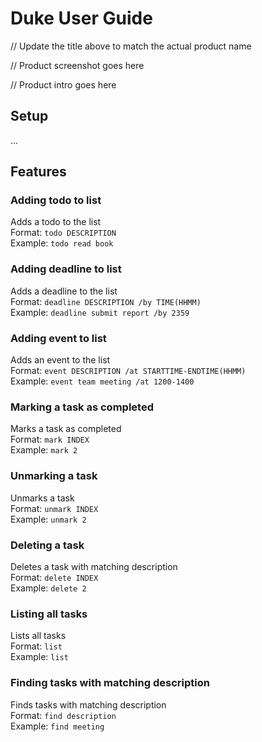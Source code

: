 # Duke User Guide

// Update the title above to match the actual product name

// Product screenshot goes here

// Product intro goes here


## Setup

...

## Features

### Adding todo to list
Adds a todo to the list  
Format: `todo DESCRIPTION`  
Example: `todo read book`  

### Adding deadline to list
Adds a deadline to the list  
Format: `deadline DESCRIPTION /by TIME(HHMM)`  
Example: `deadline submit report /by 2359`  

### Adding event to list
Adds an event to the list  
Format: `event DESCRIPTION /at STARTTIME-ENDTIME(HHMM)`  
Example: `event team meeting /at 1200-1400`  

### Marking a task as completed
Marks a task as completed  
Format: `mark INDEX`  
Example: `mark 2`  

### Unmarking a task 
Unmarks a task  
Format: `unmark INDEX`  
Example: `unmark 2`  

### Deleting a task
Deletes a task with matching description  
Format: `delete INDEX`  
Example: `delete 2`  

### Listing all tasks
Lists all tasks  
Format: `list`  
Example: `list`  

### Finding tasks with matching description
Finds tasks with matching description  
Format: `find description`  
Example: `find meeting`  





